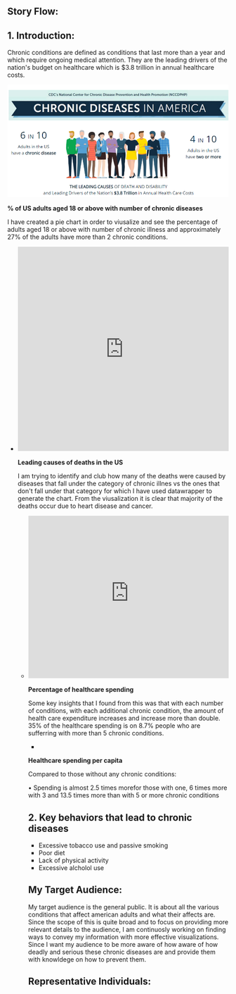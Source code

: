 ## Story Flow: 

## 1. Introduction: 

Chronic conditions are defined as conditions that last more than a year and which require ongoing medical attention. They are the leading drivers of the nation's budget on healthcare which is $3.8 trillion in annual healthcare costs. 

![](/Chronic-disease.PNG)

**% of US adults aged 18 or above with number of chronic diseases**

I have created a pie chart in order to viusalize and see the percentage of adults aged 18 or above with number of chronic illness and approximately 27% of the adults have more than 2 chronic conditions.



* <iframe title="[ % US adults aged 18 and above with chronic conditions]" aria-label="chart" id="datawrapper-chart-LQPf9" src="https://datawrapper.dwcdn.net/LQPf9/2/" scrolling="no" frameborder="0" style="width: 0; min-width: 100% !important; border: none;" height="464"></iframe><script type="text/javascript">!function(){"use strict";window.addEventListener("message",(function(e){if(void 0!==e.data["datawrapper-height"]){var t=document.querySelectorAll("iframe");for(var a in e.data["datawrapper-height"])for(var r=0;r<t.length;r++){if(t[r].contentWindow===e.source)t[r].style.height=e.data["datawrapper-height"][a]+"px"}}}))}();
</script>
  
**Leading causes of deaths in the US**

 I am trying to identify and club how many of the deaths were caused by diseases that fall under the category of chronic illnes vs the ones that don't fall under that category for which I have used datawrapper to generate the chart. From the viusalization it is clear that majority of the deaths occur due to heart disease and cancer.
  
* <iframe title="Leading Causes of Deaths in the US" aria-label="Bar Chart" id="datawrapper-chart-PiXFR" src="https://datawrapper.dwcdn.net/PiXFR/2/" scrolling="no" frameborder="0" style="width: 0; min-width: 100% !important; border: none;" height="369"></iframe><script type="text/javascript">!function(){"use strict";window.addEventListener("message",(function(e){if(void 0!==e.data["datawrapper-height"]){var t=document.querySelectorAll("iframe");for(var a in e.data["datawrapper-height"])for(var r=0;r<t.length;r++){if(t[r].contentWindow===e.source)t[r].style.height=e.data["datawrapper-height"][a]+"px"}}}))}();
</script>
  
  
**Percentage of healthcare spending**
  
 Some key insights that I found from this was that with each number of conditions, with each additional chronic condition, the amount of health care expenditure increases and increase more than double. 35% of the healthcare spending is on 8.7% people who are sufferring with more than 5 chronic conditions.
  
  
* <div class="flourish-embed flourish-chart" data-src="visualisation/7896161"><script src="https://public.flourish.studio/resources/embed.js"></script></div>
  
  
**Healthcare spending per capita**
  
Compared to those without any chronic conditions:
  
• Spending is almost 2.5 times morefor those with one, 6 times more with 3 and 13.5 times more than with 5 or more chronic conditions

<div class="flourish-embed flourish-chart" data-src="visualisation/7896309"><script src="https://public.flourish.studio/resources/embed.js"></script></div>
  
  
## 2. Key behaviors that lead to chronic diseases
  
  * Excessive tobacco use and passive smoking
  * Poor diet
  * Lack of physical activity
  * Excessive alcholol use
  
  
  
## My Target Audience: 

My target audience is the general public. It is about all the various conditions that affect american adults and what their affects are. Since the scope of this is quite broad and to focus on providing more relevant details to the audience, I am continuosly working on finding ways to convey my information with more effective visualizations. Since I want my audience to be more aware of how aware of how deadly and serious these chronic diseases are and provide them with knowldege on how to prevent them. 

## Representative Individuals: 


